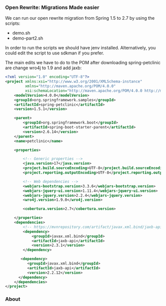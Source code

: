 ### Open Rewrite: Migrations Made easier

We can run our open rewrite migration from Spring 1.5 to 2.7 by using the scripts:
- demo.sh
- demo-part2.sh

In order to run the scripts we should have jenv installed. Alternatively, you could edit the script to use
sdkman if you prefer.

The main edits we have to do to the POM after downloading spring-petclinic are change wro4j to 1.9 and add jaxb:

```xml
<?xml version="1.0" encoding="UTF-8"?>
<project xmlns:xsi="http://www.w3.org/2001/XMLSchema-instance"
         xmlns="http://maven.apache.org/POM/4.0.0"
         xsi:schemaLocation="http://maven.apache.org/POM/4.0.0 http://maven.apache.org/maven-v4_0_0.xsd">
    <modelVersion>4.0.0</modelVersion>
    <groupId>org.springframework.samples</groupId>
    <artifactId>spring-petclinic</artifactId>
    <version>1.5.1</version>

    <parent>
        <groupId>org.springframework.boot</groupId>
        <artifactId>spring-boot-starter-parent</artifactId>
        <version>2.6.14</version>
    </parent>
    <name>petclinic</name>

    <properties>

        <!-- Generic properties -->
        <java.version>17</java.version>
        <project.build.sourceEncoding>UTF-8</project.build.sourceEncoding>
        <project.reporting.outputEncoding>UTF-8</project.reporting.outputEncoding>

        <!-- Web dependencies -->
        <webjars-bootstrap.version>3.3.6</webjars-bootstrap.version>
        <webjars-jquery-ui.version>1.11.4</webjars-jquery-ui.version>
        <webjars-jquery.version>2.2.4</webjars-jquery.version>
        <wro4j.version>1.9.0</wro4j.version>

        <cobertura.version>2.7</cobertura.version>

    </properties>
    <dependencies>
        <!-- https://mvnrepository.com/artifact/javax.xml.bind/jaxb-api -->
        <dependency>
            <groupId>javax.xml.bind</groupId>
            <artifactId>jaxb-api</artifactId>
            <version>2.3.1</version>
        </dependency>

       <dependency>
          <groupId>javax.xml.bind</groupId>
          <artifactId>jaxb-api</artifactId>
          <version>2.2.12</version>
      </dependency>
    </dependencies>
</project>
```

### About 